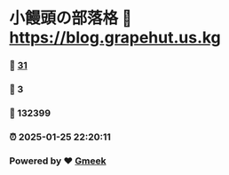 # 小饅頭の部落格 :link: https://blog.grapehut.us.kg 
### :page_facing_up: [31](https://blog.grapehut.us.kg/tag.html) 
### :speech_balloon: 3 
### :hibiscus: 132399 
### :alarm_clock: 2025-01-25 22:20:11 
### Powered by :heart: [Gmeek](https://github.com/Meekdai/Gmeek)
